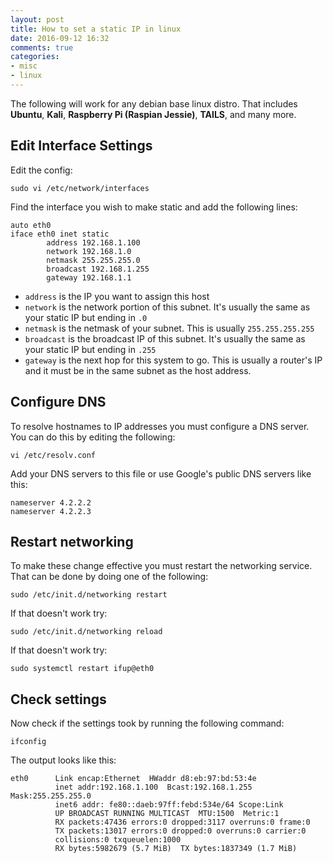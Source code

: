 ```yaml
---
layout: post
title: How to set a static IP in linux
date: 2016-09-12 16:32
comments: true
categories:
- misc
- linux
---
```

The following will work for any debian base linux distro. That includes **Ubuntu**, **Kali**, **Raspberry Pi (Raspian Jessie)**, **TAILS**, and many more. 


## Edit Interface Settings

Edit the config:

```
sudo vi /etc/network/interfaces
```

Find the interface you wish to make static and add the following lines:

```
auto eth0
iface eth0 inet static
        address 192.168.1.100
        network 192.168.1.0
        netmask 255.255.255.0
        broadcast 192.168.1.255
        gateway 192.168.1.1
```

* `address` is the IP you want to assign this host
* `network` is the network portion of this subnet. It's usually the same as your static IP but ending in `.0`
* `netmask` is the netmask of your subnet. This is usually `255.255.255.255`
* `broadcast` is the broadcast IP of this subnet. It's usually the same as your static IP but ending in `.255`
* `gateway` is the next hop for this system to go. This is usually a router's IP and it must be in the same subnet as the host address.

## Configure DNS 

To resolve hostnames to IP addresses you must configure a DNS server. You can do this by editing the following:

```
vi /etc/resolv.conf
```

Add your DNS servers to this file or use Google's public DNS servers like this:

```
nameserver 4.2.2.2
nameserver 4.2.2.3
```

## Restart networking

To make these change effective you must restart the networking service. That can be done by doing one of the following:

```
sudo /etc/init.d/networking restart
```

If that doesn't work try:

```
sudo /etc/init.d/networking reload
```

If that doesn't work try:

```
sudo systemctl restart ifup@eth0
```

## Check settings

Now check if the settings took by running the following command:

```
ifconfig
```

The output looks like this:

```
eth0      Link encap:Ethernet  HWaddr d8:eb:97:bd:53:4e
          inet addr:192.168.1.100  Bcast:192.168.1.255  Mask:255.255.255.0
          inet6 addr: fe80::daeb:97ff:febd:534e/64 Scope:Link
          UP BROADCAST RUNNING MULTICAST  MTU:1500  Metric:1
          RX packets:47436 errors:0 dropped:3117 overruns:0 frame:0
          TX packets:13017 errors:0 dropped:0 overruns:0 carrier:0
          collisions:0 txqueuelen:1000
          RX bytes:5982679 (5.7 MiB)  TX bytes:1837349 (1.7 MiB)
```